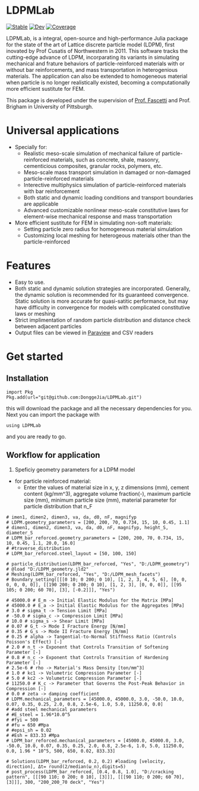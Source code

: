 # LDPMLab

[![Stable](https://img.shields.io/badge/docs-stable-blue.svg)](https://DonggeJia.github.io/LDPMLab.jl/stable/)
[![Dev](https://img.shields.io/badge/docs-dev-blue.svg)](https://DonggeJia.github.io/LDPMLab.jl/dev/)
[![Coverage](https://codecov.io/gh/DonggeJia/LDPMLab.jl/branch/main/graph/badge.svg)](https://codecov.io/gh/DonggeJia/LDPMLab.jl)

LDPMLab, is a integral, open-source and high-performance Julia package for the state of the art of Lattice discrete particle model (LDPM), first inovated by Prof Cusatis of Northwestern in 2011. This software tracks the cutting-edge advance of LDPM, incorparating its variants in simulating mechanical and frature behaviors of particle-reinforced materials with or without bar reinforcements, and mass transportation in heterogenious materials. The application can also be extended to homogeneous material when particle is no longer realistically existed, becoming a computationally more efficient sustitute for FEM.

This package is developed under the supervision of [Prof. Fascetti]() and Prof. Brigham in University of Pittsburgh. 

# Universal applications
- Specially for:
    - Realistic meso-scale simulation of mechanical failure of particle-reinforced materials, such as concrete, shale, masonry, cementicious composites, granular rocks, polymers, etc.
    - Meso-scale mass transport simulation in damaged or non-damaged particle-reinforced materials
    - Interective multiphysics simulation of particle-reinforced materials with bar reinforcement
    - Both static and dynamic loading conditions and transport boundaries are applicable
    - Advanced customizable nonlinear meso-scale constitutive laws for element-wise mechanical response and mass transportation
- More efficient sustitute for FEM in simulating non-soft materials: 
    - Setting particle zero radius for homogeneous material simulation
    - Customizing local meshing for heterogeous materials other than the particle-reinforced 

# Features
- Easy to use.
- Both static and dynamic solution strategies are incorporated. Generally, the dynamic solution is recommended for its guaranteed convergence. Static solution is more accurate for quasi-satitic performance, but may have difficulty in convergence for models with complicated constitutive laws or meshing 
- Strict implimentation of random particle distribution and distance check between adjacent particles
- Output files can be viewed in [Paraview](https://www.paraview.org/) and CSV readers

# Get started
## Installation
```
import Pkg
Pkg.add(url="git@github.com:DonggeJia/LDPMLab.git")
```

this will download the package and all the necessary dependencies for you. Next you can import the package with

```
using LDPMLab
```
and you are ready to go.

## Workflow for application
1. Speficiy geometry parameters for a LDPM model
- for particle reinforced material:
    - Enter the values of material size in x, y, z dimensions (mm), cement content (kg/mm^3), aggregate volume fraction(-), maximum particle size (mm), minimum particle size (mm), material parameter for particle distribution that n_F


```
# imen1, dimen2, dimen3, va, da, d0, nF, magnifyp
# LDPM.geometry_parameters = [200, 200, 70, 0.734, 15, 10, 0.45, 1.1]
# dimen1, dimen2, dimen3, va, da, d0, nF, magnifyp, height_S, diameter_S
# LDPM_bar_reforced.geometry_parameters = [200, 200, 70, 0.734, 15, 10, 0.45, 1.1, 20.0, 16.0]
# #traverse_distribution 
# LDPM_bar_reforced.steel_layout = [50, 100, 150]

# particle_distribution(LDPM_bar_reforced, "Yes", "D:/LDPM_geometry")
# @load "D:/LDPM_geometry.jld2"
# Meshing(LDPM_bar_reforced, "Yes", "D:/LDPM_mesh_facets")
# Boundary_setting([[[0 10; 0 200; 0 10], [1, 2, 3, 4, 5, 6], [0, 0, 0, 0, 0, 0]], [[190 200; 0 200; 0 10], [1, 2, 3], [0, 0, 0]], [[95 105; 0 200; 60 70], [3], [-0.2]]], "Yes")

# 45000.0 # E_m -> Initial Elastic Modulus for the Matrix [MPa]
# 45000.0 # E_a -> Initial Elastic Modulus for the Aggregates [MPa]
# 3.0 # sigma_t -> Tension Limit [MPa]
# -50.0 # sigma_c -> Compression Limit [MPa]
# 10.0 # sigma_s -> Shear Limit [MPa]
# 0.07 # G_t -> Mode I Fracture Energy [N/mm]
# 0.35 # G_s -> Mode II Fracture Energy [N/mm]
# 0.25 # alpha -> Tangential-to-Normal Stiffness Ratio (Controls Poisson's Effect) [-]
# 2.0 # n_t -> Exponent that Controls Transition of Softening Parameter [-]
# 0.8 # n_c -> Exponent that Controls Transition of Hardening Parameter [-]
# 2.5e-6 # rho -> Material's Mass Density [ton/mm^3]
# 1.0 # kc1 -> Volumetric Compression Parameter [-]
# 5.0 # kc2 -> Volumetric Compression Parameter [-]
# 11250.0 # K_c -> Parameter that Governs the Post-Peak Behavior in Compression [-] 
# 0.0 # zeta -> damping coefficient
# LDPM.mechanical_parameters = [45000.0, 45000.0, 3.0, -50.0, 10.0, 0.07, 0.35, 0.25, 2.0, 0.8, 2.5e-6, 1.0, 5.0, 11250.0, 0.0]
# #add steel mechanical parameters
# #E_steel = 1.96*10.0^5
# #fyi = 500
# #fu = 650 #Mpa
# #epsi_sh = 0.02
# #Esh = 833.33 #Mpa
# LDPM_bar_reforced.mechanical_parameters = [45000.0, 45000.0, 3.0, -50.0, 10.0, 0.07, 0.35, 0.25, 2.0, 0.8, 2.5e-6, 1.0, 5.0, 11250.0, 0.0, 1.96 * 10^5, 500, 650, 0.02, 833.33]

# Solutions(LDPM_bar_reforced, 0.2, 0.2) #loading [velocity, direction], Δt= round(2/median(ω_n),digits=5)
# post_process(LDPM_bar_reforced, [0.4, 0.8, 1.0], "D:/cracking pattern", [[[90 110; 0 200; 0 10], [3]]], [[[90 110; 0 200; 60 70], [3]]], 300, "200_200_70 deck", "Yes")
```
